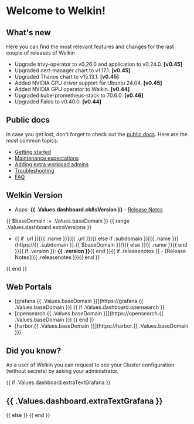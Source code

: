 # Welcome to Welkin!

## What's new

Here you can find the most relevant features and changes for the last couple of releases of Welkin

- Upgrade trivy-operator to v0.26.0 and application to v0.24.0. **[v0.45]**
- Upgraded cert-manager chart to v1.17.1. **[v0.45]**
- Upgraded Thanos chart to v15.13.1. **[v0.45]**
- Added NVIDIA GPU driver support for Ubuntu 24.04. **[v0.45]**
- Added NVIDIA GPU operator to Welkin. **[v0.44]**
- Upgraded kube-prometheus-stack to 70.6.0. **[v0.46]**
- Upgraded Falco to v0.40.0. **[v0.44]**

## Public docs

In case you get lost, don't forget to check out the [public docs](https://elastisys.io/welkin/). Here are the most common topics:

- [Getting started](https://elastisys.io/welkin/user-guide/prepare/)
- [Maintenance expectations](https://elastisys.io/welkin/user-guide/maintenance/)
- [Adding extra workload admins](https://elastisys.io/welkin/user-guide/delegation/#kubernetes-api)
- [Troubleshooting](https://elastisys.io/welkin/user-guide/troubleshooting/)
- [FAQ](https://elastisys.io/welkin/user-guide/faq/)

## Welkin Version

- Apps: **{{ .Values.dashboard.ck8sVersion }}** - [Release Notes](https://elastisys.io/welkin/release-notes/)

{{ $baseDomain := .Values.baseDomain }}
{{ range .Values.dashboard.extraVersions }}

- {{ if .url }}[{{ .name }}]({{ .url }}){{ else if .subdomain }}[{{ .name }}](https://{{ .subdomain }}.{{ $baseDomain }}/){{ else }}{{ .name }}{{ end }}{{ if .version }}: **{{ .version }}**{{ end }}{{ if .releasenotes }} - [Release Notes]({{ .releasenotes }}){{ end }}

{{ end }}

## Web Portals

- [grafana.{{ .Values.baseDomain }}](https://grafana.{{ .Values.baseDomain }})
{{ if .Values.dashboard.opensearch }}
- [opensearch.{{ .Values.baseDomain }}](https://opensearch.{{ .Values.baseDomain }})
{{ end }}
- [harbor.{{ .Values.baseDomain }}](https://harbor.{{ .Values.baseDomain }})

## Did you know?

As a user of Welkin you can request to see your Cluster configuration (without secrets) by asking your administrator.

{{ if .Values.dashboard.extraTextGrafana }}

## {{ .Values.dashboard.extraTextGrafana }}

{{ else }}
{{ end }}

[//]: # (If you update this file, remember to also edit compliantkubernetes-apps/helmfile.d/charts/opensearch/configurer/files/dashboards-resources/welcome.md)
